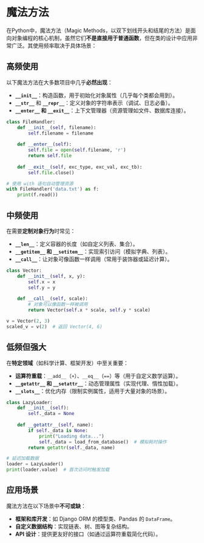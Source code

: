 # 魔法方法

在Python中，魔法方法（Magic Methods，以双下划线开头和结尾的方法）是面向对象编程的核心机制，虽然它们**不是直接用于普通函数**，但在类的设计中应用非常广泛。其使用频率取决于具体场景：


## **高频使用**

以下魔法方法在大多数项目中几乎**必然出现**：

- **`__init__`**：构造函数，用于初始化对象属性（几乎每个类都会用到）。
- **`__str__`** 和 **`__repr__`**：定义对象的字符串表示（调试、日志必备）。
- **`__enter__` 和 `__exit__`**：上下文管理器（资源管理如文件、数据库连接）。

```python
class FileHandler:
    def __init__(self, filename):
        self.filename = filename
    
    def __enter__(self):
        self.file = open(self.filename, 'r')
        return self.file
    
    def __exit__(self, exc_type, exc_val, exc_tb):
        self.file.close()

# 使用 with 语句自动管理资源
with FileHandler('data.txt') as f:
    print(f.read())
```


## **中频使用**

在需要**定制对象行为**时常见：
- **`__len__`**：定义容器的长度（如自定义列表、集合）。
- **`__getitem__` 和 `__setitem__`**：实现索引访问（模拟字典、列表）。
- **`__call__`**：让对象可像函数一样调用（常用于装饰器或延迟计算）。

```python
class Vector:
    def __init__(self, x, y):
        self.x = x
        self.y = y
    
    def __call__(self, scale):
        # 对象可以像函数一样被调用
        return Vector(self.x * scale, self.y * scale)

v = Vector(2, 3)
scaled_v = v(2)  # 返回 Vector(4, 6)
```


## **低频但强大**
在**特定领域**（如科学计算、框架开发）中至关重要：
- **运算符重载**：`__add__`（`+`）、`__eq__`（`==`）等（用于自定义数学运算）。
- **`__getattr__` 和 `__setattr__`**：动态管理属性（实现代理、惰性加载）。
- **`__slots__`**：优化内存（限制实例属性，适用于大量对象的场景）。

```python
class LazyLoader:
    def __init__(self):
        self._data = None
    
    def __getattr__(self, name):
        if self._data is None:
            print("Loading data...")
            self._data = load_from_database()  # 模拟耗时操作
        return getattr(self._data, name)

# 延迟加载数据
loader = LazyLoader()
print(loader.value)  # 首次访问时触发加载
```


## **应用场景**
魔法方法在以下场景中**不可或缺**：
- **框架和库开发**：如 Django ORM 的模型类、Pandas 的 `DataFrame`。
- **自定义数据结构**：实现链表、树、图等复杂结构。
- **API 设计**：提供更友好的接口（如通过运算符重载简化代码）。

